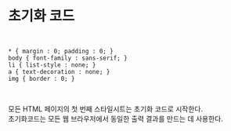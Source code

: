 # 초기화 코드

<pre>
<code>

* { margin : 0; padding : 0; }
body { font-family : sans-serif; }
li { list-style : none; }
a { text-decoration : none; }
img { border : 0; }

</code>
</pre>

모든 HTML 페이지의 첫 번째 스타일시트는 초기화 코드로 시작한다.  
초기화코드는 모든 웹 브라우저에서 동일한 출력 결과를 만드는 데 사용한다.
